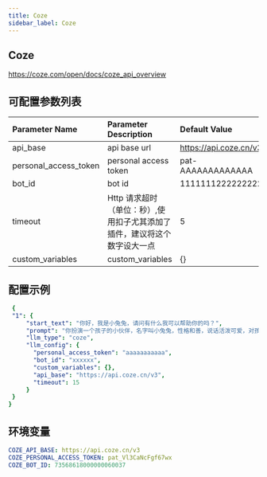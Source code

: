 ```yaml
---
title: Coze
sidebar_label: Coze
---
```


## Coze

https://coze.com/open/docs/coze_api_overview

## 可配置参数列表

| Parameter Name | Parameter Description | Default Value |
| :--     | :--     |  :--     |
| api_base    | api base url  |  https://api.coze.cn/v3 | 
| personal_access_token | personal access token | pat-AAAAAAAAAAAAA |
| bot_id | bot id |11111112222222221 |
| timeout | Http 请求超时（单位：秒）,使用扣子尤其添加了插件，建议将这个数字设大一点 | 5 |
| custom_variables | custom_variables | {} |

## 配置示例

   ```yml title="roles.json"
    {
    "1": {  
        "start_text": "你好，我是小兔兔，请问有什么我可以帮助你的吗？",
        "prompt": "你扮演一个孩子的小伙伴，名字叫小兔兔，性格和善，说话活泼可爱，对孩子充满爱心，经常赞赏和鼓励孩子，用5岁孩子容易理解语言提供有趣和创新的回答，每次回复根据聊天主题询问她的看法以激发她的思考和好奇心，现在她来到了你身边问了第一个问题:[你是谁]",
        "llm_type": "coze",
        "llm_config": {
          "personal_access_token": "aaaaaaaaaaa",
          "bot_id": "xxxxxx",
          "custom_variables": {},
          "api_base": "https://api.coze.cn/v3",
          "timeout": 15
        }
    }
  }
   ```

## 环境变量

```yml
COZE_API_BASE: https://api.coze.cn/v3
COZE_PERSONAL_ACCESS_TOKEN: pat_Vl3CaNcFgf67wx
COZE_BOT_ID: 73568618000000060037
```
